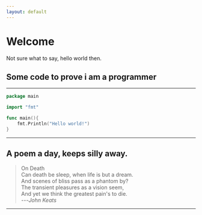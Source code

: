 ```yaml
---
layout: default
---
```


# Welcome
Not sure what to say, hello world then.

## Some code to prove i am a programmer

---
```go
package main

import "fmt"

func main(){
	fmt.Println("Hello world!")
}
```

---
## A poem a day, keeps silly away.
> On Death  
> Can death be sleep, when life is but a dream.  
 And scenes of bliss pass as a phantom by?  
 The transient pleasures as a vision seem,  
 And yet we think the greatest pain's to die.  
 ---<cite>John Keats</cite>
---
